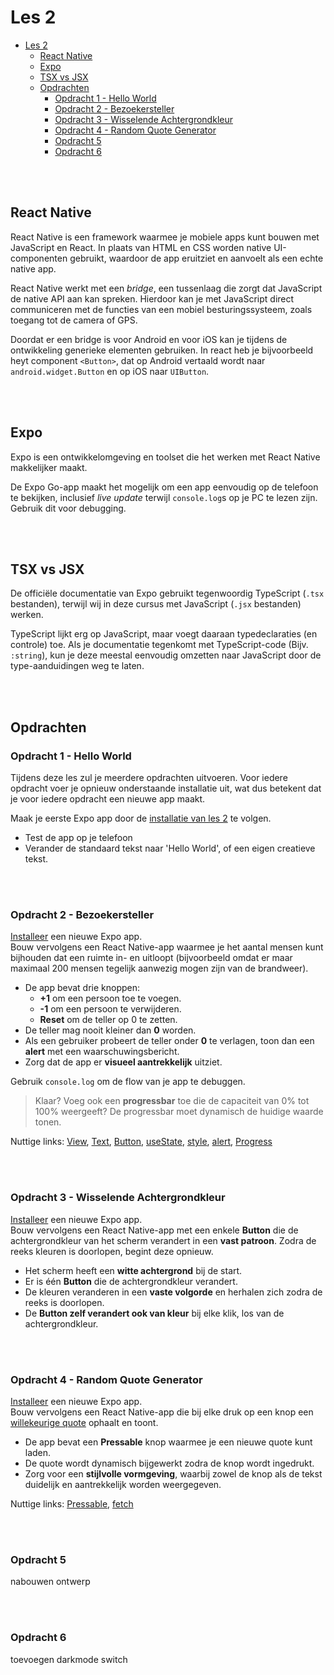 # Les 2

<!--
// TODO: native wind
-->

- [Les 2](#les-2)
  - [React Native](#react-native)
  - [Expo](#expo)
  - [TSX vs JSX](#tsx-vs-jsx)
  - [Opdrachten](#opdrachten)
    - [Opdracht 1 - Hello World](#opdracht-1---hello-world)
    - [Opdracht 2 - Bezoekersteller](#opdracht-2---bezoekersteller)
    - [Opdracht 3 - Wisselende Achtergrondkleur](#opdracht-3---wisselende-achtergrondkleur)
    - [Opdracht 4 - Random Quote Generator](#opdracht-4---random-quote-generator)
    - [Opdracht 5](#opdracht-5)
    - [Opdracht 6](#opdracht-6)

<br><br>

## React Native

React Native is een framework waarmee je mobiele apps kunt bouwen met JavaScript en React.
In plaats van HTML en CSS worden native UI-componenten gebruikt, waardoor de app eruitziet en aanvoelt
als een echte native app.

React Native werkt met een *bridge*, een tussenlaag die zorgt dat JavaScript de native API aan kan spreken.
Hierdoor kan je met JavaScript direct communiceren met de functies van een mobiel besturingssysteem, zoals toegang
tot de camera of GPS.

Doordat er een bridge is voor Android en voor iOS kan je tijdens de ontwikkeling generieke elementen gebruiken.
In react heb je bijvoorbeeld heyt component `<Button>`, dat op Android vertaald wordt naar `android.widget.Button` en
op iOS naar `UIButton`.

<br><br>

## Expo

Expo is een ontwikkelomgeving en toolset die het werken met React Native makkelijker maakt.

De Expo Go-app maakt het mogelijk om een app eenvoudig op de telefoon te bekijken, inclusief *live update*
terwijl `console.log`s op je PC te lezen zijn. Gebruik dit voor debugging.

<br><br>

## TSX vs JSX

De officiële documentatie van Expo gebruikt tegenwoordig TypeScript (`.tsx` bestanden), terwijl wij in deze
cursus met JavaScript (`.jsx` bestanden) werken.

TypeScript lijkt erg op JavaScript, maar voegt daaraan typedeclaraties (en controle) toe.
Als je documentatie tegenkomt met TypeScript-code (Bijv. `:string`), kun je deze meestal eenvoudig omzetten naar
JavaScript door de type-aanduidingen weg te laten.

<br><br>

## Opdrachten

### Opdracht 1 - Hello World

Tijdens deze les zul je meerdere opdrachten uitvoeren. Voor iedere opdracht voer je opnieuw onderstaande installatie
uit,
wat dus betekent dat je voor iedere opdracht een nieuwe app maakt.

Maak je eerste Expo app door de [installatie van les 2](../guides/installatie.md) te volgen.

* Test de app op je telefoon
* Verander de standaard tekst naar 'Hello World', of een eigen creatieve tekst.

<br><br>

### Opdracht 2 - Bezoekersteller

[Installeer](../guides/installatie.md) een nieuwe Expo app.
<br>
Bouw vervolgens een React Native-app waarmee je het aantal mensen kunt bijhouden dat een ruimte in- en uitloopt (bijvoorbeeld omdat er maar
maximaal 200 mensen tegelijk aanwezig mogen zijn van de brandweer).

- De app bevat drie knoppen:
  - **+1** om een persoon toe te voegen.
  - **-1** om een persoon te verwijderen.
  - **Reset** om de teller op 0 te zetten.
- De teller mag nooit kleiner dan **0** worden.
- Als een gebruiker probeert de teller onder **0** te verlagen, toon dan een **alert** met een waarschuwingsbericht.
- Zorg dat de app er **visueel aantrekkelijk** uitziet.

Gebruik ```console.log``` om de flow van je app te debuggen.

> Klaar? Voeg ook een **progressbar** toe die de capaciteit van 0% tot 100% weergeeft? De progressbar moet dynamisch de huidige waarde tonen.


Nuttige
links: [View](https://reactnative.dev/docs/view), [Text](https://reactnative.dev/docs/text), [Button](https://reactnative.dev/docs/button),
[useState](https://react.dev/reference/react/useState), [style](https://reactnative.dev/docs/style),
[alert](https://reactnative.dev/docs/alert), [Progress](https://www.npmjs.com/package/react-native-progress)

<br><br>

### Opdracht 3 - Wisselende Achtergrondkleur

[Installeer](../guides/installatie.md) een nieuwe Expo app.
<br>
Bouw vervolgens een React Native-app met een enkele **Button** die de achtergrondkleur van het scherm verandert in een **vast patroon**. Zodra de reeks kleuren is doorlopen, begint deze opnieuw.

- Het scherm heeft een **witte achtergrond** bij de start.
- Er is één **Button** die de achtergrondkleur verandert.
- De kleuren veranderen in een **vaste volgorde** en herhalen zich zodra de reeks is doorlopen.
- De **Button zelf verandert ook van kleur** bij elke klik, los van de achtergrondkleur.


<br><br>

### Opdracht 4 - Random Quote Generator

[Installeer](../guides/installatie.md) een nieuwe Expo app. 
<br>
Bouw vervolgens een React Native-app die bij elke druk op een knop een [willekeurige quote](../assets/quotes.json) ophaalt en toont.

- De app bevat een **Pressable** knop waarmee je een nieuwe quote kunt laden.
- De quote wordt dynamisch bijgewerkt zodra de knop wordt ingedrukt.
- Zorg voor een **stijlvolle vormgeving**, waarbij zowel de knop als de tekst duidelijk en aantrekkelijk worden weergegeven.

Nuttige links: [Pressable](https://reactnative.dev/docs/pressable),
[fetch](https://developer.mozilla.org/en-US/docs/Web/API/Fetch_API)

<br><br>

### Opdracht 5

nabouwen ontwerp

<br><br>

### Opdracht 6

toevoegen darkmode switch
